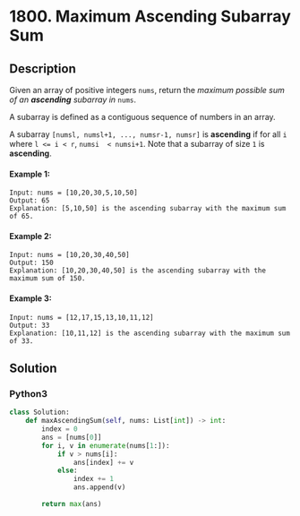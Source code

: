 # 1800. Maximum Ascending Subarray Sum

## Description
Given an array of positive integers `nums`, return the *maximum possible sum of an **ascending** subarray in* `nums`.

A subarray is defined as a contiguous sequence of numbers in an array.

A subarray `[numsl, numsl+1, ..., numsr-1, numsr]` is **ascending** if for all `i` where `l <= i < r`, `numsi  < numsi+1`. Note that a subarray of size `1` is **ascending**.

#### Example 1:
```
Input: nums = [10,20,30,5,10,50]
Output: 65
Explanation: [5,10,50] is the ascending subarray with the maximum sum of 65.
```

#### Example 2:
```
Input: nums = [10,20,30,40,50]
Output: 150
Explanation: [10,20,30,40,50] is the ascending subarray with the maximum sum of 150.
```

#### Example 3:
```
Input: nums = [12,17,15,13,10,11,12]
Output: 33
Explanation: [10,11,12] is the ascending subarray with the maximum sum of 33.
```


## Solution

### Python3
```python
class Solution:
    def maxAscendingSum(self, nums: List[int]) -> int:
        index = 0
        ans = [nums[0]]
        for i, v in enumerate(nums[1:]):
            if v > nums[i]:
                ans[index] += v
            else:
                index += 1
                ans.append(v)
        
        return max(ans)
        
```